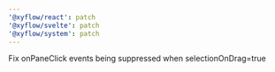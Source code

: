 ```yaml
---
'@xyflow/react': patch
'@xyflow/svelte': patch
'@xyflow/system': patch
---
```


Fix onPaneClick events being suppressed when selectionOnDrag=true
